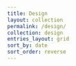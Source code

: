 ```yaml
---
title: Design
layout: collection
permalink: /design/
collection: design
entries_layout: grid
sort_by: date 
sort_order: reverse
---
```

